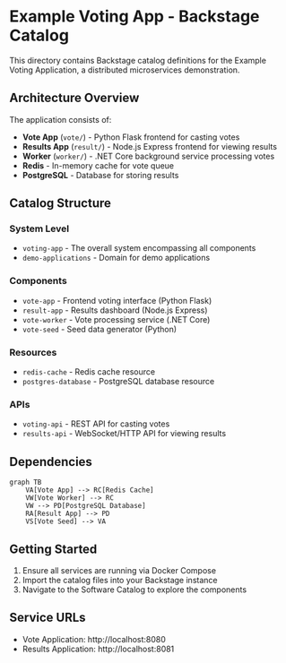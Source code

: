 # Example Voting App - Backstage Catalog

This directory contains Backstage catalog definitions for the Example Voting Application, a distributed microservices demonstration.

## Architecture Overview

The application consists of:

- **Vote App** (`vote/`) - Python Flask frontend for casting votes
- **Results App** (`result/`) - Node.js Express frontend for viewing results  
- **Worker** (`worker/`) - .NET Core background service processing votes
- **Redis** - In-memory cache for vote queue
- **PostgreSQL** - Database for storing results

## Catalog Structure

### System Level
- `voting-app` - The overall system encompassing all components
- `demo-applications` - Domain for demo applications

### Components
- `vote-app` - Frontend voting interface (Python Flask)
- `result-app` - Results dashboard (Node.js Express)  
- `vote-worker` - Vote processing service (.NET Core)
- `vote-seed` - Seed data generator (Python)

### Resources
- `redis-cache` - Redis cache resource
- `postgres-database` - PostgreSQL database resource

### APIs
- `voting-api` - REST API for casting votes
- `results-api` - WebSocket/HTTP API for viewing results

## Dependencies

```mermaid
graph TB
    VA[Vote App] --> RC[Redis Cache]
    VW[Vote Worker] --> RC
    VW --> PD[PostgreSQL Database]
    RA[Result App] --> PD
    VS[Vote Seed] --> VA
```

## Getting Started

1. Ensure all services are running via Docker Compose
2. Import the catalog files into your Backstage instance
3. Navigate to the Software Catalog to explore the components

## Service URLs

- Vote Application: http://localhost:8080
- Results Application: http://localhost:8081